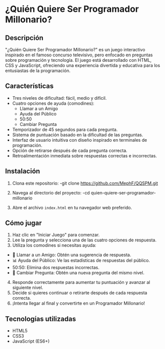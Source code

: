 # ¿Quién Quiere Ser Programador Millonario?

## Descripción

"¿Quién Quiere Ser Programador Millonario?" es un juego interactivo inspirado en el famoso concurso televisivo, pero enfocado en preguntas sobre programación y tecnología. El juego está desarrollado con HTML, CSS y JavaScript, ofreciendo una experiencia divertida y educativa para los entusiastas de la programación.

## Características

- Tres niveles de dificultad: fácil, medio y difícil.
- Cuatro opciones de ayuda (comodines):
  - Llamar a un Amigo
  - Ayuda del Público
  - 50:50
  - Cambiar Pregunta
- Temporizador de 45 segundos para cada pregunta.
- Sistema de puntuación basado en la dificultad de las preguntas.
- Interfaz de usuario intuitiva con diseño inspirado en terminales de programación.
- Opción de retirarse después de cada pregunta correcta.
- Retroalimentación inmediata sobre respuestas correctas e incorrectas.

## Instalación

1. Clona este repositorio:
-git clone https://github.com/MephF/QQSPM.git

2. Navega al directorio del proyecto:
-cd quien-quiere-ser-programador-millonario

3. Abre el archivo `index.html` en tu navegador web preferido.

## Cómo jugar

1. Haz clic en "Iniciar Juego" para comenzar.
2. Lee la pregunta y selecciona una de las cuatro opciones de respuesta.
3. Utiliza los comodines si necesitas ayuda:
- 👥 Llamar a un Amigo: Obtén una sugerencia de respuesta.
- 📊 Ayuda del Público: Ve las estadísticas de respuestas del público.
- 50:50: Elimina dos respuestas incorrectas.
- 🔄 Cambiar Pregunta: Obtén una nueva pregunta del mismo nivel.
4. Responde correctamente para aumentar tu puntuación y avanzar al siguiente nivel.
5. Decide si quieres continuar o retirarte después de cada respuesta correcta.
6. ¡Intenta llegar al final y convertirte en un Programador Millonario!

## Tecnologías utilizadas

- HTML5
- CSS3
- JavaScript (ES6+)
